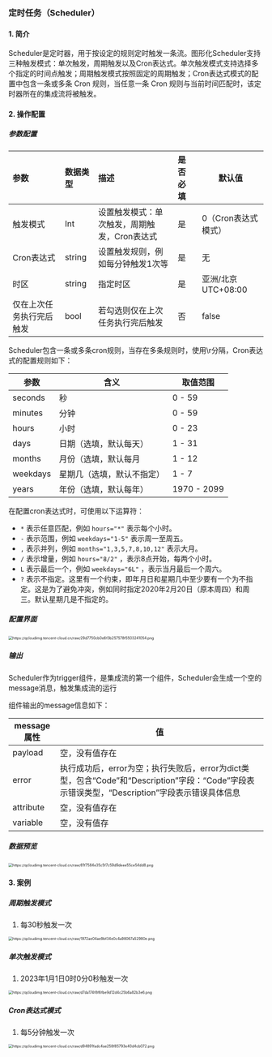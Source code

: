 ### 定时任务（Scheduler）

#### 1. 简介

Scheduler是定时器，用于按设定的规则定时触发一条流。图形化Scheduler支持三种触发模式：单次触发，周期触发以及Cron表达式。单次触发模式支持选择多个指定的时间点触发；周期触发模式按照固定的周期触发；Cron表达式模式的配置中包含一条或多条 Cron 规则，当任意一条 Cron 规则与当前时间匹配时，该定时器所在的集成流将被触发。

#### 2. 操作配置

##### 参数配置

| 参数       | 数据类型 | 描述                                             | 是否必填 | 默认值              |
| :--------- | :------- | :----------------------------------------------- | :------- | ------------------- |
| 触发模式   | Int      | 设置触发模式：单次触发，周期触发，Cron表达式     | 是       | 0（Cron表达式模式） |
| Cron表达式 | string   | 设置触发规则，例如每分钟触发1次等                | 是       | 无                  |
| 时区       | string   | 指定时区                                         | 是       | 亚洲/北京 UTC+08:00           |
| 仅在上次任务执行完后触发   | bool     | 若勾选则仅在上次任务执行完后触发 | 否       | false               |

Scheduler包含一条或多条cron规则，当存在多条规则时，使用\r分隔，Cron表达式的配置规则如下：

| 参数     | 含义                       | 取值范围    |
| -------- | -------------------------- | ----------- |
| seconds  | 秒                         | 0 - 59      |
| minutes  | 分钟                       | 0 - 59      |
| hours    | 小时                       | 0 - 23      |
| days     | 日期（选填，默认每天）     | 1 - 31      |
| months   | 月份（选填，默认每月       | 1 - 12      |
| weekdays | 星期几（选填，默认不指定） | 1 - 7       |
| years    | 年份（选填，默认每年）     | 1970 - 2099 |

在配置cron表达式时，可使用以下运算符：

- `*` 表示任意匹配，例如 `hours="*"` 表示每个小时。
- `-` 表示范围，例如 `weekdays="1-5"` 表示周一至周五。
- `,` 表示并列，例如 `months="1,3,5,7,8,10,12"` 表示大月。
- `/` 表示增量，例如 `hours="8/2"` ，表示8点开始，每两个小时。
- `L` 表示最后一个，例如 `weekdays="6L"` ，表示当月最后一个周六。
- `?` 表示不指定。这里有一个约束，即年月日和星期几中至少要有一个为不指定。这是为了避免冲突，例如同时指定2020年2月20日（原本周四）和周三。默认星期几是不指定的。

##### 配置界面

<img src="https://qcloudimg.tencent-cloud.cn/raw/29d7750cb0e6f3b257578f5503241054.png" alt="https://qcloudimg.tencent-cloud.cn/raw/29d7750cb0e6f3b257578f5503241054.png" style="zoom:50%;" />

##### 输出

Scheduler作为trigger组件，是集成流的第一个组件，Scheduler会生成一个空的message消息，触发集成流的运行

组件输出的message信息如下：

| message属性 | 值                                                           |
| ----------- | ------------------------------------------------------------ |
| payload     | 空，没有值存在                                               |
| error       | 执行成功后，error为空；执行失败后，error为dict类型，包含“Code”和“Description”字段：“Code”字段表示错误类型，“Description”字段表示错误具体信息 |
| attribute   | 空，没有值存在                                               |
| variable    | 空，没有值存                                                 |
##### 数据预览
<img src="https://qcloudimg.tencent-cloud.cn/raw/81f7584e35c5f7c59d9deee55ce54dd8.png" alt="https://qcloudimg.tencent-cloud.cn/raw/81f7584e35c5f7c59d9deee55ce54dd8.png" style="zoom:50%;" />

#### 3. 案例
##### 周期触发模式

1. 每30秒触发一次

<img src="https://qcloudimg.tencent-cloud.cn/raw/1972ae04ae9bf34e0c4a98067a52980e.png" alt="https://qcloudimg.tencent-cloud.cn/raw/1972ae04ae9bf34e0c4a98067a52980e.png" style="zoom:50%;" />

##### 单次触发模式

1. 2023年1月1日0时0分0秒触发一次

<img src="https://qcloudimg.tencent-cloud.cn/raw/d7da174f8f6fbe9d12d4c25b6a82b3e6.png" alt="https://qcloudimg.tencent-cloud.cn/raw/d7da174f8f6fbe9d12d4c25b6a82b3e6.png" style="zoom:50%;" />


##### Cron表达式模式

1. 每5分钟触发一次

<img src="https://qcloudimg.tencent-cloud.cn/raw/d94891fadc4ae258f85793e40d4cb072.png" alt="https://qcloudimg.tencent-cloud.cn/raw/d94891fadc4ae258f85793e40d4cb072.png" style="zoom:50%;" />

